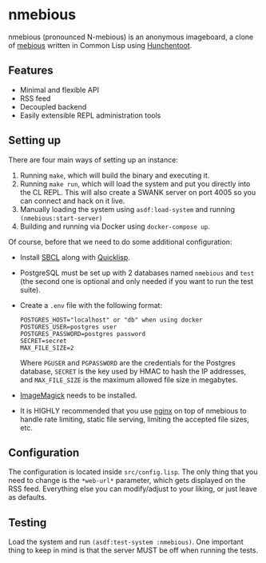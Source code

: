 # nmebious

nmebious (pronounced N-mebious) is an anonymous imageboard, a clone of [mebious](http://mebious.co.uk) written in Common Lisp using [Hunchentoot](https://edicl.github.io/hunchentoot/).

## Features

- Minimal and flexible API
- RSS feed
- Decoupled backend
- Easily extensible REPL administration tools

## Setting up

There are four main ways of setting up an instance:

1. Running `make`, which will build the binary and executing it.
2. Running `make run`, which will load the system and put you directly into the CL REPL. This will also create a SWANK server on port 4005 so you can connect and hack on it live.
3. Manually loading the system using `asdf:load-system` and running `(nmebious:start-server)`
4. Building and running via Docker using `docker-compose up`.

Of course, before that we need to do some additional configuration:

- Install [SBCL](http://www.sbcl.org/) along with [Quicklisp](https://www.quicklisp.org/).
- PostgreSQL must be set up with 2 databases named `nmebious` and `test` (the second one is optional and only needed if you want to run the test suite).
- Create a `.env` file with the following format:
	```
   POSTGRES_HOST="localhost" or "db" when using docker
   POSTGRES_USER=postgres user
   POSTGRES_PASSWORD=postgres password
   SECRET=secret
   MAX_FILE_SIZE=2
   	```
  Where `PGUSER` and `PGPASSWORD` are the credentials for the Postgres database, `SECRET` is the key used by HMAC to hash the IP addresses, and `MAX_FILE_SIZE` is the maximum allowed file size in megabytes.

- [ImageMagick](https://imagemagick.org/) needs to be installed.

- It is HIGHLY recommended that you use [nginx](https://www.nginx.com/) on top of nmebious to handle rate limiting, static file serving, limiting the accepted file sizes, etc.

## Configuration

The configuration is located inside `src/config.lisp`.
The only thing that you need to change is the `*web-url*` parameter, which gets displayed on the RSS feed. Everything else you can modify/adjust to your liking, or just leave as defaults.

## Testing

Load the system and run `(asdf:test-system :nmebious)`.
One important thing to keep in mind is that the server MUST be off when running the tests.

  

